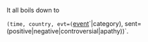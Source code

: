 It all boils down to 

`(time, country, evt=(`[event]([https://github.com/SoftFeta/crypto_plus_chatbots/tree/alex/back/entity_linking](https://github.com/SoftFeta/crypto_plus_chatbots/tree/alex/back/entity_linking#properties-interested))`|category), sent=(positive|negative|controversial|apathy))`.
